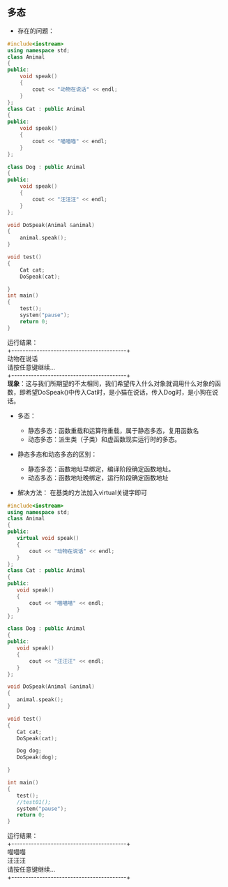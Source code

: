 
## 多态

- 存在的问题：

```C++
#include<iostream>
using namespace std;
class Animal
{
public:
    void speak()
    {
        cout << "动物在说话" << endl;
    }
};
class Cat : public Animal
{
public:
    void speak()
    {
        cout << "喵喵喵" << endl;
    }    
};

class Dog : public Animal
{
public:
    void speak()
    {
        cout << "汪汪汪" << endl;
    }
};

void DoSpeak(Animal &animal)
{
    animal.speak();
}

void test()
{
    Cat cat;
    DoSpeak(cat);

}
int main()
{
    test();
    system("pause");
    return 0;
}
```
运行结果：  
+-----------------------------------------+  
动物在说话  
请按任意键继续...  
+-----------------------------------------+  
**现象**：这与我们所期望的不太相同，我们希望传入什么对象就调用什么对象的函数，即希望DoSpeak()中传入Cat时，是小猫在说话，传入Dog时，是小狗在说话。


- 多态：
  - 静态多态：函数重载和运算符重载，属于静态多态，复用函数名
  - 动态多态：派生类（子类）和虚函数现实运行时的多态。

- 静态多态和动态多态的区别：
  - 静态多态：函数地址早绑定，编译阶段确定函数地址。
  - 动态多态：函数地址晚绑定，运行阶段确定函数地址

 - 解决方法：
 在基类的方法加入virtual关键字即可
 ```C++
 #include<iostream>
using namespace std;
class Animal
{
public:
    virtual void speak()
    {
        cout << "动物在说话" << endl;
    }
};
class Cat : public Animal
{
public:
    void speak()
    {
        cout << "喵喵喵" << endl;
    }    
};

class Dog : public Animal
{
public:
    void speak()
    {
        cout << "汪汪汪" << endl;
    }
};

void DoSpeak(Animal &animal)
{
    animal.speak();
}

void test()
{
    Cat cat;
    DoSpeak(cat);

    Dog dog;
    DoSpeak(dog);

}

int main()
{
    test();
    //test01();
    system("pause");
    return 0;
}
 ```
 运行结果：   
+-----------------------------------------+  
喵喵喵  
汪汪汪  
请按任意键继续...  
+-----------------------------------------+  

